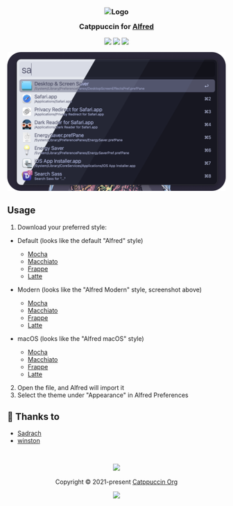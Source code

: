 <h3 align="center">
	<img src="https://raw.githubusercontent.com/catppuccin/catppuccin/main/assets/logos/exports/1544x1544_circle.png" width="100" alt="Logo"/><br/>
	<img src="https://raw.githubusercontent.com/catppuccin/catppuccin/main/assets/misc/transparent.png" height="30" width="0px"/>
	Catppuccin for <a href="https://www.alfredapp.com">Alfred</a>
	<img src="https://raw.githubusercontent.com/catppuccin/catppuccin/main/assets/misc/transparent.png" height="30" width="0px"/>
</h3>

<p align="center">
	<a href="https://github.com/catppuccin/alfred/stargazers"><img src="https://img.shields.io/github/stars/catppuccin/alfred?colorA=363a4f&colorB=b7bdf8&style=for-the-badge"></a>
	<a href="https://github.com/catppuccin/alfred/issues"><img src="https://img.shields.io/github/issues/catppuccin/alfred?colorA=363a4f&colorB=f5a97f&style=for-the-badge"></a>
	<a href="https://github.com/catppuccin/alfred/contributors"><img src="https://img.shields.io/github/contributors/catppuccin/alfred?colorA=363a4f&colorB=a6da95&style=for-the-badge"></a>
</p>
    
<p align="center">
  <img src="https://raw.githubusercontent.com/catppuccin/alfred/main/assets/alfred.png"/>
</p>

## Usage

1. Download your preferred style:
  - Default (looks like the default "Alfred" style)
    - [Mocha](https://raw.githubusercontent.com/catppuccin/alfred/main/dist/Catppuccin-modern-mocha.alfredappearance)
    - [Macchiato](https://raw.githubusercontent.com/catppuccin/alfred/main/dist/Catppuccin-modern-macchiato.alfredappearance)
    - [Frappe](https://raw.githubusercontent.com/catppuccin/alfred/main/dist/Catppuccin-modern-frappe.alfredappearance)
    - [Latte](https://raw.githubusercontent.com/catppuccin/alfred/main/dist/Catppuccin-modern-latte.alfredappearance)

  - Modern (looks like the "Alfred Modern" style, screenshot above)
    - [Mocha](https://raw.githubusercontent.com/catppuccin/alfred/main/dist/Catppuccin-default-mocha.alfredappearance)
    - [Macchiato](https://raw.githubusercontent.com/catppuccin/alfred/main/dist/Catppuccin-default-macchiato.alfredappearance)
    - [Frappe](https://raw.githubusercontent.com/catppuccin/alfred/main/dist/Catppuccin-default-frappe.alfredappearance)
    - [Latte](https://raw.githubusercontent.com/catppuccin/alfred/main/dist/Catppuccin-default-latte.alfredappearance)

  - macOS (looks like the "Alfred macOS" style)
    - [Mocha](https://raw.githubusercontent.com/catppuccin/alfred/main/dist/Catppuccin-macOS-mocha.alfredappearance)
    - [Macchiato](https://raw.githubusercontent.com/catppuccin/alfred/main/dist/Catppuccin-macOS-macchiato.alfredappearance)
    - [Frappe](https://raw.githubusercontent.com/catppuccin/alfred/main/dist/Catppuccin-macOS-frappe.alfredappearance)
    - [Latte](https://raw.githubusercontent.com/catppuccin/alfred/main/dist/Catppuccin-macOS-latte.alfredappearance)
2. Open the file, and Alfred will import it
3. Select the theme under "Appearance" in Alfred Preferences

## 💝 Thanks to

- [Sadrach](https://github.com/sadrach-cl)
- [winston](https://github.com/nekowinston)

&nbsp;

<p align="center"><img src="https://raw.githubusercontent.com/catppuccin/catppuccin/main/assets/footers/gray0_ctp_on_line.svg?sanitize=true" /></p>
<p align="center">Copyright &copy; 2021-present <a href="https://github.com/catppuccin" target="_blank">Catppuccin Org</a>
<p align="center"><a href="https://github.com/catppuccin/catppuccin/blob/main/LICENSE"><img src="https://img.shields.io/static/v1.svg?style=for-the-badge&label=License&message=MIT&logoColor=d9e0ee&colorA=363a4f&colorB=b7bdf8"/></a></p>
